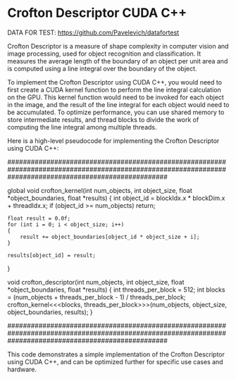 # Crofton Descriptor CUDA C++

DATA FOR TEST:
https://github.com/Pavelevich/datafortest

Crofton Descriptor is a measure of shape complexity in computer vision and image processing, used for object recognition and classification. It measures the average length of the boundary of an object per unit area and is computed using a line integral over the boundary of the object.

To implement the Crofton Descriptor using CUDA C++, you would need to first create a CUDA kernel function to perform the line integral calculation on the GPU. This kernel function would need to be invoked for each object in the image, and the result of the line integral for each object would need to be accumulated. To optimize performance, you can use shared memory to store intermediate results, and thread blocks to divide the work of computing the line integral among multiple threads.

Here is a high-level pseudocode for implementing the Crofton Descriptor using CUDA C++:

#########################################################################################################################################################

global void crofton_kernel(int num_objects, int object_size, float *object_boundaries, float *results)
{
    int object_id = blockIdx.x * blockDim.x + threadIdx.x;
    if (object_id >= num_objects) return;

    float result = 0.0f;
    for (int i = 0; i < object_size; i++)
    {
        result += object_boundaries[object_id * object_size + i];
    }

    results[object_id] = result;
}

void crofton_descriptor(int num_objects, int object_size, float *object_boundaries, float *results)
{
    int threads_per_block = 512;
    int blocks = (num_objects + threads_per_block - 1) / threads_per_block;
    crofton_kernel<<<blocks, threads_per_block>>>(num_objects, object_size, object_boundaries, results);
}

#########################################################################################################################################################

This code demonstrates a simple implementation of the Crofton Descriptor using CUDA C++, and can be optimized further for specific use cases and hardware.
